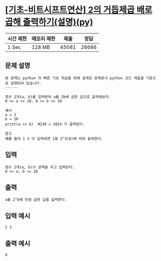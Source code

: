 # [[기초-비트시프트연산] 2의 거듭제곱 배로 곱해 출력하기(설명)(py)](https://codeup.kr/problem.php?id=6047)

| 시간 제한 | 메모리 제한 | 제출 | 정답 |
| --- | --- | --- | --- |
| 1 Sec | 128 MB | 45081 | 28686 |

## **문제 설명**

```
본 문제는 python 의 빠른 기초 학습을 위해 설계된 문제로서 python 코드 제출을 기준으로 설명되어 있습니다. 
------

정수 2개(a, b)를 입력받아 a를 2b배 곱한 값으로 출력해보자.
0 <= a <= 10, 0 <= b <= 10

예시
a = 2
b = 10
print(a << b)  #210 = 1024 가 출력된다.

참고
예를 들어 1 3 이 입력되면 1을 2^3(8)배 하여 출력한다.
```

## 입력

```
정수 2개(a, b)가 공백을 두고 입력된다.
0 <= a, b <= 10
```

## 출력

```
a를 2^b배 만큼 곱한 값을 출력한다.
```

## 입력 예시

```
1 3
```

## 출력 예시

```
8
```
